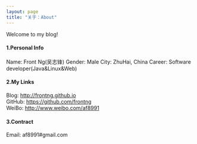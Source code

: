 ```yaml
---
layout: page
title: "关于：About"
---
```

Welcome to my blog!

#### 1.Personal Info
Name: Front Ng(吴志锋)	
Gender: Male
City: ZhuHai, China	
Career: Software developer(Java&Linux&Web)	

#### 2.My Links
Blog: <http://frontng.github.io>	
GitHub: <https://github.com/frontng>	
WeiBo: <http://www.weibo.com/af8991>	

#### 3.Contract
Email: af8991#gmail.com